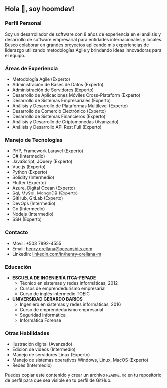 ## Hola 👋, soy hoomdev!

### Perfil Personal
Soy un desarrollador de software con 8 años de experiencia en el análisis y desarrollo de software empresarial para entidades internacionales y locales. Busco colaborar en grandes proyectos aplicando mis experiencias de liderazgo utilizando metodologías Agile y brindando ideas innovadoras para el equipo.

### Áreas de Experiencia
- Metodología Agile (Experto)
- Administración de Bases de Datos (Experto)
- Administración de Servidores (Experto)
- Desarrollo de Aplicaciones Móviles Cross-Plataform (Experto)
- Desarrollo de Sistemas Empresariales (Experto)
- Análisis y Desarrollo de Plataformas Multilevel (Experto)
- Desarrollo de Comercio Electrónico (Experto)
- Desarrollo de Sistemas Financieros (Experto)
- Análisis y Desarrollo de Criptomonedas (Avanzado)
- Análisis y Desarrollo API Rest Full (Experto)

### Manejo de Tecnologías
- PHP, Framework Laravel (Experto)
- C# (Intermedio)
- JavaScript, JQuery (Experto)
- Vue.js (Experto)
- Python (Experto)
- Solidity (Intermedio)
- Flutter (Experto)
- Azure, Digital Ocean (Experto)
- Sql, MySql, MongoDB (Experto)
- GitHub, GitLab (Experto)
- DevOps (Intermedio)
- Go (Intermedio)
- Nodejs (Intermedio)
- SSH (Experto)

### Contacto
- Móvil: +503 7892-4555
- Email: henry.orellana@oceansbits.com
- LinkedIn: [linkedin.com/in/henry-orellana-m](https://linkedin.com/in/henry-orellana-m)

### Educación
- **ESCUELA DE INGENIERÍA ITCA-FEPADE**
  - Técnico en sistemas y redes informáticas, 2012
  - Cursos de emprendedurismo empresarial
  - Curso de inglés intermedio TOEIC
- **UNIVERSIDAD GERARDO BARIOS**
  - Ingeniero en sistemas y redes informáticas, 2016
  - Curso de emprendedurismo empresarial
  - Seguridad informática
  - Informática Forense

### Otras Habilidades
- Ilustración digital (Avanzado)
- Edición de videos (Intermedio)
- Manejo de servidores Linux (Experto)
- Manejo de sistemas operativos Windows, Linux, MacOS (Experto)
- Redes (Intermedio)


Puedes copiar este contenido y crear un archivo `README.md` en tu repositorio de perfil para que sea visible en tu perfil de GitHub.
